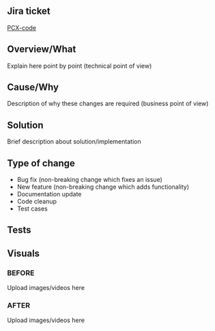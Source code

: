 ## Jira ticket
[PCX-code](https://optile.atlassian.net/browse/PCX-code)

## Overview/What
Explain here point by point (technical point of view)

## Cause/Why
Description of why these changes are required (business point of view)

## Solution
Brief description about solution/implementation

## Type of change
- Bug fix (non-breaking change which fixes an issue)
- New feature (non-breaking change which adds functionality)
- Documentation update
- Code cleanup
- Test cases

## Tests
<!--- Please describe in detail how you tested your changes. -->
<!--- Mention if you have written test cases, etc. -->
<!--- Include details of your testing environment (if needed), and the tests you ran -->

## Visuals
### BEFORE
Upload images/videos here

### AFTER
Upload images/videos here